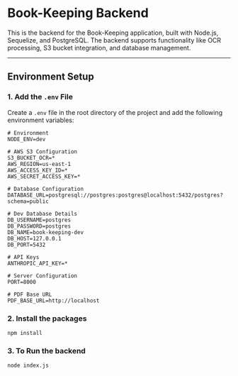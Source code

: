 # Book-Keeping Backend

This is the backend for the Book-Keeping application, built with Node.js, Sequelize, and PostgreSQL. The backend supports functionality like OCR processing, S3 bucket integration, and database management.

---

## Environment Setup

### 1. Add the `.env` File

Create a `.env` file in the root directory of the project and add the following environment variables:

```env
# Environment
NODE_ENV=dev

# AWS S3 Configuration
S3_BUCKET_OCR=*
AWS_REGION=us-east-1
AWS_ACCESS_KEY_ID=*
AWS_SECRET_ACCESS_KEY=*

# Database Configuration
DATABASE_URL=postgresql://postgres:postgres@localhost:5432/postgres?schema=public

# Dev Database Details
DB_USERNAME=postgres
DB_PASSWORD=postgres
DB_NAME=book-keeping-dev
DB_HOST=127.0.0.1
DB_PORT=5432

# API Keys
ANTHROPIC_API_KEY=*

# Server Configuration
PORT=8000

# PDF Base URL
PDF_BASE_URL=http://localhost
```

### 2. Install the packages
```
npm install
```

### 3. To Run the backend
```
node index.js
```


